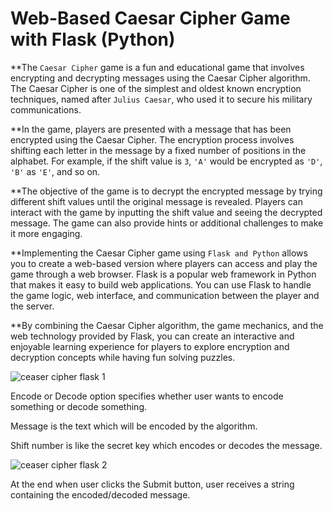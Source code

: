 # Web-Based Caesar Cipher Game with Flask (Python)

**The `Caesar Cipher` game is a fun and educational game that involves encrypting and decrypting messages using the Caesar Cipher algorithm. The Caesar Cipher is one of the simplest and oldest known encryption techniques, named after `Julius Caesar`, who used it to secure his military communications.

**In the game, players are presented with a message that has been encrypted using the Caesar Cipher. The encryption process involves shifting each letter in the message by a fixed number of positions in the alphabet. For example, if the shift value is `3`, `'A'` would be encrypted as `'D'`, `'B'` as `'E'`, and so on.

**The objective of the game is to decrypt the encrypted message by trying different shift values until the original message is revealed. Players can interact with the game by inputting the shift value and seeing the decrypted message. The game can also provide hints or additional challenges to make it more engaging.

**Implementing the Caesar Cipher game using `Flask and Python` allows you to create a web-based version where players can access and play the game through a web browser. Flask is a popular web framework in Python that makes it easy to build web applications. You can use Flask to handle the game logic, web interface, and communication between the player and the server.

**By combining the Caesar Cipher algorithm, the game mechanics, and the web technology provided by Flask, you can create an interactive and enjoyable learning experience for players to explore encryption and decryption concepts while having fun solving puzzles.





![ceaser cipher flask 1](https://github.com/Abdulkaif/Web-Based-Caesar-Cipher-Game-with-Flask-Python-/assets/106536144/5a74d43d-4d9e-4b49-947c-6acbf73cc30b)

Encode or Decode option specifies whether user wants to encode something or decode something.

Message is the text which will be encoded by the algorithm.

Shift number is like the secret key which encodes or decodes the message.

![ceaser cipher flask 2](https://github.com/Abdulkaif/Web-Based-Caesar-Cipher-Game-with-Flask-Python-/assets/106536144/93b98b5a-4604-4b8a-89e0-6b9c8c28784c)


At the end when user clicks the Submit button, user receives a string containing the encoded/decoded message.



